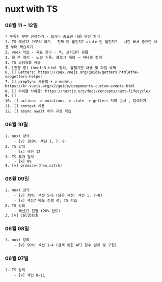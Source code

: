 # nuxt with TS    

### 06월 11 ~ 12일
    * 부족한 부분 진행하기 - 쉽거나 중요한 내용 우선 처리
    1. TS 섹션12 마무리 하기 - 전체 다 할건지? state 만 할건지? - 시간 봐서 중요한 내용 부터 학습하기 
    2. vuex 학습 - 자료 찾기 - 책, 코지코더 유튭
    3. 한 주 정리 - 노션 기록, 블로그 개념 ㅡ 하나로 정리
    4. TS 코딩애플 학습
    5. [진행 중] then1~3.html 정리, 불필요한 내용 및 파일 삭제
    6. [] Getters: https://vuex.vuejs.org/guide/getters.html#the-mapgetters-helper 
    7. [] propSync 사용법 + v-model: https://kr.vuejs.org/v2/guide/components-custom-events.html
    8. [] 라이클 사이클: https://nuxtjs.org/docs/concepts/nuxt-lifecycle/
    9. [] 
    10. [] actions -> mutations -> state -> getters 처리 순서 , 검색하기
    11. [] context 사용
    12. [] async await 처리 과정 학습

### 06월 10일
    1. nuxt 강의 
        - [v] 100%: 섹션 1, 7, 8 
    2. TS 강의 
        - [x] 섹션 12
    3. TS 추가 강의 
        - [x] 0%
    4. [v] promise(then,catch)

### 06월 09일
    1. nuxt 강의
        - [v] 70%: 섹션 5~6 (남은 섹션: 섹션 1, 7~8)
        - [x] 섹션7 배포 진행 전, TS 학습
    2. TS 강의
        - 섹션12 진행 (20% 완료)
    3. [v] callback

### 06월 08일
    1. nuxt 강의  
        - [v] 50%: 섹션 1~4 (검색 위한 API 함수 설계 및 구현)

### 06월 07일
    1. TS 강의 
        - [v] 섹션 8~11
